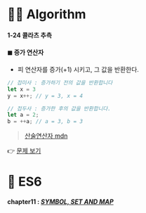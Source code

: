 # 👩‍💻 Algorithm
#### 1-24 콜라츠 추측

#### ◼ 증가 연산자
- 피 연산자를 증가(+1) 시키고, 그 값을 반환한다.
```js
// 접미사 : 증가하기 전의 값을 반환합니다
let x = 3
y = x++; // y = 3, x = 4

// 접두사 : 증가한 후의 값을 반환합니다.
let a = 2;
b = ++a; // a = 3, b = 3
```

> [산술연산자 mdn](https://developer.mozilla.org/ko/docs/Web/JavaScript/Reference/Operators/Arithmetic_Operators)

👉 [문제 보기](https://github.com/gay0ung/Algorithm/blob/master/PROGRAMMERS/LEVEL_01/24_%EC%BD%9C%EB%9D%BC%EC%B8%A0%20%EC%B6%94%EC%B8%A1.md)

# 🎯 ES6
#### chapter11 : [*SYMBOL, SET AND MAP*](https://github.com/gay0ung/JS_study/blob/master/ES6/theory/11_SYMBOL,%20SET%20AND%20MAP.md)
